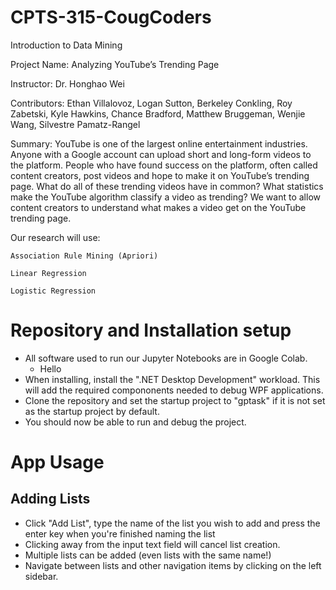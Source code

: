 # CPTS-315-CougCoders

Introduction to Data Mining

Project Name: Analyzing YouTube’s Trending Page

Instructor: Dr. Honghao Wei

Contributors: Ethan Villalovoz, Logan Sutton, Berkeley Conkling, Roy Zabetski, Kyle Hawkins, Chance Bradford, Matthew Bruggeman, Wenjie Wang, Silvestre Pamatz-Rangel

Summary: YouTube is one of the largest online entertainment industries. Anyone with a Google account can upload short and long-form videos to the platform. People who have found success on the platform, often called content creators, post videos and hope to make it on YouTube’s trending page. What do all of these trending videos have in common? What statistics make the YouTube algorithm classify a video as trending? We want to allow content creators to understand what makes a video get on the YouTube trending page.  

Our research will use:

    Association Rule Mining (Apriori)

    Linear Regression

    Logistic Regression


# Repository and Installation setup

- All software used to run our Jupyter Notebooks are in Google Colab.
    - Hello
- When installing, install the ".NET Desktop Development" workload.  This will add the required compononents needed to debug WPF applications.
- Clone the repository and set the startup project to "gptask" if it is not set as the startup project by default.
- You should now be able to run and debug the project.

# App Usage

## Adding Lists
- Click "Add List", type the name of the list you wish to add and press the enter key when you're finished naming the list
- Clicking away from the input text field will cancel list creation.
- Multiple lists can be added (even lists with the same name!)
- Navigate between lists and other navigation items by clicking on the left sidebar.



